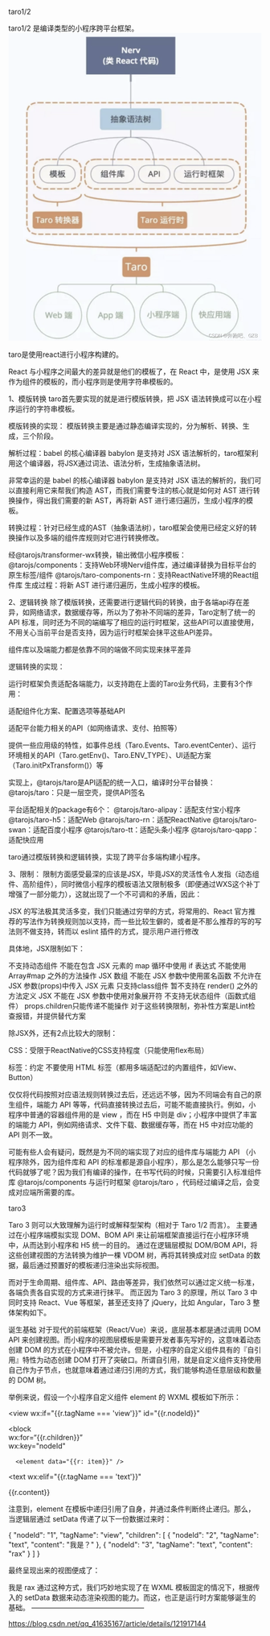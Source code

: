 taro1/2

taro1/2 是编译类型的小程序跨平台框架。
![具像语法树CST](./assets/babel-ast.png)

taro是使用react进行小程序构建的。

React 与小程序之间最大的差异就是他们的模板了，在 React 中，是使用 JSX 来作为组件的模板的，而小程序则是使用字符串模板的。

1、模版转换
taro首先要实现的就是进行模版转换，把 JSX 语法转换成可以在小程序运行的字符串模板。

模版转换的实现：
模版转换主要是通过静态编译实现的，分为解析、转换、生成，三个阶段。

解析过程：babel 的核心编译器 babylon 是支持对 JSX 语法解析的，taro框架利用这个编译器，将JSX通过词法、语法分析，生成抽象语法树。

非常幸运的是 babel 的核心编译器 babylon 是支持对 JSX 语法的解析的，我们可以直接利用它来帮我们构造 AST，而我们需要专注的核心就是如何对 AST 进行转换操作，得出我们需要的新 AST，再将新 AST 进行递归遍历，生成小程序的模板。

转换过程：针对已经生成的AST（抽象语法树），taro框架会使用已经定义好的转换操作以及多端的组件库规则对它进行转换修改。

经@tarojs/transformer-wx转换，输出微信小程序模板：
@tarojs/components：支持Web环境Nerv组件库，通过编译替换为目标平台的原生标签/组件
@tarojs/taro-components-rn：支持ReactNative环境的React组件库
生成过程：将新 AST 进行递归遍历，生成小程序的模板。

2、逻辑转换
除了模版转换，还需要进行逻辑代码的转换，由于各端api存在差异，如网络请求，数据缓存等，所以为了弥补不同端的差异，Taro定制了统一的 API 标准，同时还为不同的端编写了相应的运行时框架，这些API可以直接使用，不用关心当前平台是否支持，因为运行时框架会抹平这些API差异。

组件库以及端能力都是依靠不同的端做不同实现来抹平差异

逻辑转换的实现：

运行时框架负责适配各端能力，以支持跑在上面的Taro业务代码，主要有3个作用：

适配组件化方案、配置选项等基础API

适配平台能力相关的API（如网络请求、支付、拍照等）

提供一些应用级的特性，如事件总线（Taro.Events、Taro.eventCenter）、运行环境相关的API（Taro.getEnv()、Taro.ENV_TYPE）、UI适配方案（Taro.initPxTransform()）等

实现上，@tarojs/taro是API适配的统一入口，编译时分平台替换：
@tarojs/taro：只是一层空壳，提供API签名

平台适配相关的package有6个：
@tarojs/taro-alipay：适配支付宝小程序
@tarojs/taro-h5：适配Web
@tarojs/taro-rn：适配ReactNative
@tarojs/taro-swan：适配百度小程序
@tarojs/taro-tt：适配头条小程序
@tarojs/taro-qapp：适配快应用

taro通过模版转换和逻辑转换，实现了跨平台多端构建小程序。



3、限制：
限制方面感受最深的应该是JSX，毕竟JSX的灵活性令人发指（动态组件、高阶组件），同时微信小程序的模板语法又限制极多（即便通过WXS这个补丁增强了一部分能力），这就出现了一个不可调和的矛盾，因此：

JSX 的写法极其灵活多变，我们只能通过穷举的方式，将常用的、React 官方推荐的写法作为转换规则加以支持，而一些比较生僻的，或者是不那么推荐的写的写法则不做支持，转而以 eslint 插件的方式，提示用户进行修改

具体地，JSX限制如下：

不支持动态组件
不能在包含 JSX 元素的 map 循环中使用 if 表达式
不能使用 Array#map 之外的方法操作 JSX 数组
不能在 JSX 参数中使用匿名函数
不允许在 JSX 参数(props)中传入 JSX 元素
只支持class组件
暂不支持在 render() 之外的方法定义 JSX
不能在 JSX 参数中使用对象展开符
不支持无状态组件（函数式组件）
props.children只能传递不能操作
对于这些转换限制，弥补性方案是Lint检查报错，并提供替代方案

除JSX外，还有2点比较大的限制：

CSS：受限于ReactNative的CSS支持程度（只能使用flex布局）

标签：约定 不要使用 HTML 标签（都用多端适配过的内置组件，如View、Button）

仅仅将代码按照对应语法规则转换过去后，还远远不够，因为不同端会有自己的原生组件，端能力 API 等等，代码直接转换过去后，可能不能直接执行。例如，小程序中普通的容器组件用的是 view ，而在 H5 中则是 div；小程序中提供了丰富的端能力 API，例如网络请求、文件下载、数据缓存等，而在 H5 中对应功能的 API 则不一致。

可能有些人会有疑问，既然是为不同的端实现了对应的组件库与端能力 API （小程序除外，因为组件库和 API 的标准都是源自小程序），那么是怎么能够只写一份代码就够了呢？因为我们有编译的操作，在书写代码的时候，只需要引入标准组件库 @tarojs/components 与运行时框架 @tarojs/taro ，代码经过编译之后，会变成对应端所需要的库。

taro3

Taro 3 则可以大致理解为运行时或解释型架构（相对于 Taro 1/2 而言）。
主要通过在小程序端模拟实现 DOM、BOM API 来让前端框架直接运行在小程序环境中，从而达到小程序和 H5 统一的目的。
通过在逻辑层模拟 DOM/BOM API，将这些创建视图的方法转换为维护一棵 VDOM 树，再将其转换成对应 setData 的数据，最后通过预置好的模板递归渲染出实际视图。

而对于生命周期、组件库、API、路由等差异，我们依然可以通过定义统一标准，各端负责各自实现的方式来进行抹平。
而正因为 Taro 3 的原理，所以 Taro 3 中同时支持 React、Vue 等框架，甚至还支持了 jQuery，比如 Angular，Taro 3 整体架构如下。



诞生基础
对于现代的前端框架（React/Vue）来说，底层基本都是通过调用 DOM API 来创建视图。而小程序的视图层模板是需要开发者事先写好的，这意味着动态创建 DOM 的方式在小程序中不被允许。但是，小程序的自定义组件具有的『自引用』特性为动态创建 DOM 打开了突破口。所谓自引用，就是自定义组件支持使用自己作为子节点，也就意味着通过递归引用的方式，我们能够构造任意层级和数量的 DOM 树。

举例来说，假设一个小程序自定义组件 element 的 WXML 模板如下所示：

<view
  wx:if="{{r.tagName === 'view'}}"
  id="{{r.nodeId}}"
>
  <block  
    wx:for=“{{r.children}}”   
    wx:key="nodeId"
  >
      <element data="{{r: item}}" />
  </block>
</view>
 
<text 
  wx:elif="{{r.tagName === 'text'}}"
>
  {{r.content}}
</text>

注意到，element 在模板中递归引用了自身，并通过条件判断终止递归。那么，当逻辑层通过 setData 传递了以下一份数据过来时：

{
  "nodeId": "1",
  "tagName": "view",
  "children": [
    {
      "nodeId": "2",
      "tagName": "text",
      "content": "我是？"
    },
    {
      "nodeId": "3",
      "tagName": "text",
      "content": "rax"
    }
  ]
}

最终呈现出来的视图便成了：

<view>
  <text>我是</text>
  <text>rax</text>
</view>
通过这种方式，我们巧妙地实现了在 WXML 模板固定的情况下，根据传入的 setData 数据来动态渲染视图的能力。而这，也正是运行时方案能够诞生的基础。
————————————————
 

 https://blog.csdn.net/qq_41635167/article/details/121917144
